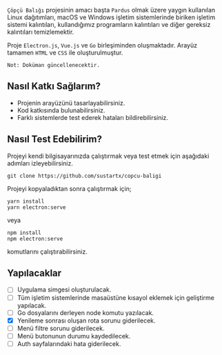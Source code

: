 `Çöpçü Balığı` projesinin amacı başta `Pardus` olmak üzere yaygın kullanılan Linux dağıtımları, macOS ve Windows işletim sistemlerinde biriken işletim sistemi kalıntıları, kullandığımız programların kalıntıları ve diğer gereksiz kalıntıları temizlemektir.

Proje `Electron.js`, `Vue.js` ve `Go` birleşiminden oluşmaktadır. Arayüz tamamen `HTML` ve `CSS` ile oluşturulmuştur.

    Not: Doküman güncellenecektir. 

## Nasıl Katkı Sağlarım?
- Projenin arayüzünü tasarlayabilirsiniz.
- Kod katkısında bulunabilirsiniz.
- Farklı sistemlerde test ederek hataları bildirebilirsiniz.

## Nasıl Test Edebilirim?
Projeyi kendi bilgisayarınızda çalıştırmak veya test etmek için aşağıdaki adımları izleyebilirsiniz.

    git clone https://github.com/sustartx/copcu-baligi

Projeyi kopyaladıktan sonra çalıştırmak için;

```
yarn install
yarn electron:serve
```
    
veya
    
```
npm install
npm electron:serve
```

komutlarını çalıştırabilirsiniz.

## Yapılacaklar
- [ ] Uygulama simgesi oluşturulacak.
- [ ] Tüm işletim sistemlerinde masaüstüne kısayol eklemek için geliştirme yapılacak.
- [ ] Go dosyalarını derleyen node komutu yazılacak.
- [x] Yenileme sonrası oluşan rota sorunu giderilecek.
- [ ] Menü filtre sorunu giderilecek.
- [ ] Menü butonunun durumu kaydedilecek.
- [ ] Auth sayfalarındaki hata giderilecek.
